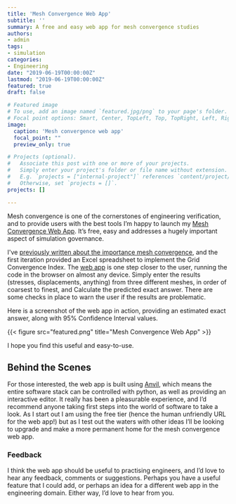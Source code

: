 ```yaml
---
title: 'Mesh Convergence Web App'
subtitle: ''
summary: A free and easy web app for mesh convergence studies
authors:
- admin
tags:
- simulation
categories:
- Engineering
date: "2019-06-19T00:00:00Z"
lastmod: "2019-06-19T00:00:00Z"
featured: true
draft: false

# Featured image
# To use, add an image named `featured.jpg/png` to your page's folder.
# Focal point options: Smart, Center, TopLeft, Top, TopRight, Left, Right, BottomLeft, Bottom, BottomRight
image:
  caption: 'Mesh convergence web app'
  focal_point: ""
  preview_only: true

# Projects (optional).
#   Associate this post with one or more of your projects.
#   Simply enter your project's folder or file name without extension.
#   E.g. `projects = ["internal-project"]` references `content/project/deep-learning/index.md`.
#   Otherwise, set `projects = []`.
projects: []

---
```


Mesh convergence is one of the cornerstones of engineering verification, and to provide users with the best tools I’m happy to launch my [Mesh Convergence Web App](https://5saa6uexu443lbp7.anvilapp.net/). It’s free, easy and addresses a hugely important aspect of simulation governance. 

I've [previously written about the importance mesh convergence](https://nickjstevens.netlify.com/post/2019/richardson-extrapolation-and-grid-convergence/), and the first iteration provided an Excel spreadsheet to implement the Grid Convergence Index. The [web app](https://5saa6uexu443lbp7.anvilapp.net/) is one step closer to the user, running the code in the browser on almost any device. Simply enter the results (stresses, displacements, anything) from three different meshes, in order of coarsest to finest, and Calculate the predicted exact answer. There are some checks in place to warn the user if the results are problematic.

Here is a screenshot of the web app in action, providing an estimated exact answer, along with 95% Confidence Interval values.

{{< figure src="featured.png" title="Mesh Convergence Web App" >}}

I hope you find this useful and easy-to-use.

## Behind the Scenes

For those interested, the web app is built using [Anvil](https://anvil.works/), which means the entire software stack can be controlled with python, as well as providing an interactive editor. It really has been a pleasurable experience, and I’d recommend anyone taking first steps into the world of software to take a look. As I start out I am using the free tier (hence the human unfriendly URL for the web app!) but as I test out the waters with other ideas I’ll be looking to upgrade and make a more permanent home for the mesh convergence web app.

### Feedback

I think the web app should be useful to practising engineers, and I’d love to hear any feedback, comments or suggestions. Perhaps you have a useful feature that I could add, or perhaps an idea for a different web app in the engineering domain. Either way, I’d love to hear from you.